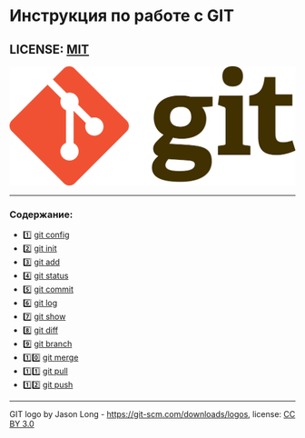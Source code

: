 # Инструкция по работе с GIT

LICENSE: [MIT](./license.md)
---


![git-logo](./assets/logo.png)

--- 
### Содержание: 

- :one: [git config](./config.md)
- 2️⃣ [git init](./init.md)
- :three: [git add](./add.md)
- :four: [git status](./status.md)
- :five: [git commit](./commit.md)
- :six: [git log](./log.md)
- :seven: [git show](./show.md)
- :eight: [git diff](./diff.md)
- :nine: [git branch](./branch.md)
- :one::zero: [git merge](./merge.md)
- :one::one: [git pull](./pull.md)
- :one::two: [git push](./push.md)

---

GIT logo by Jason Long - https://git-scm.com/downloads/logos,
license: [CC BY 3.0](https://creativecommons.org/licenses/by/3.0/)
